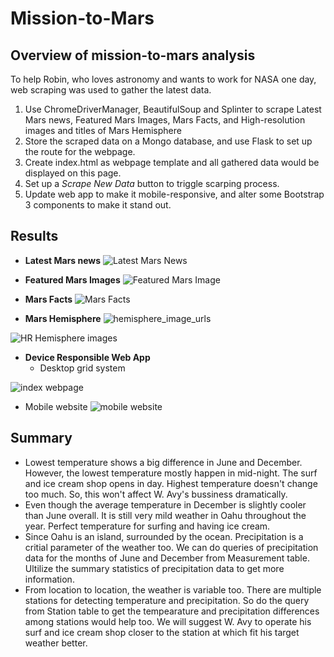 # Mission-to-Mars

## Overview of mission-to-mars analysis
To help Robin, who loves astronomy and wants to work for NASA one day, web scraping was used to gather the latest data. 
1. Use ChromeDriverManager, BeautifulSoup and Splinter to scrape Latest Mars news, Featured Mars Images, Mars Facts, and High-resolution images and titles of Mars Hemisphere
2. Store the scraped data on a Mongo database, and use Flask to set up the route for the webpage.
3. Create index.html as webpage template and all gathered data would be displayed on this page.
4. Set up a *Scrape New Data* button to triggle scarping process.
5. Update web app to make it mobile-responsive, and alter some Bootstrap 3 components to make it stand out.

## Results
- **Latest Mars news**
![Latest Mars News](https://user-images.githubusercontent.com/105877888/182433198-24626911-1d42-47fd-987e-42a73129e3fc.PNG)

- **Featured Mars Images**
![Featured Mars Image](https://user-images.githubusercontent.com/105877888/182433349-f4f9d72d-f047-4034-9d99-4b721d6d0a9d.PNG)

- **Mars Facts**
![Mars Facts](https://user-images.githubusercontent.com/105877888/182433409-febe83cf-4f42-4f51-8750-414e84b65d37.PNG)

- **Mars Hemisphere**
![hemisphere_image_urls](https://user-images.githubusercontent.com/105877888/182433594-aaa10f81-8ef6-48a4-8fba-1db0a222fe2e.PNG)

![HR Hemisphere images](https://user-images.githubusercontent.com/105877888/182433629-06757876-3310-4be2-ad00-95c1bd811957.PNG)

- **Device Responsible Web App**
  - Desktop grid system
    
![index webpage](https://user-images.githubusercontent.com/105877888/182433665-1733cf4b-d1f6-4768-b765-72cdfda018e0.PNG)


  - Mobile website
![mobile website](https://user-images.githubusercontent.com/105877888/182434012-6ea94eae-b2c0-4d28-a73f-59434689b522.PNG)


## Summary

  - Lowest temperature shows a big difference in June and December. However, the lowest temperature mostly happen in mid-night. The   surf and ice cream shop opens in day. Highest temperature doesn't change too much. So, this won't affect W. Avy's bussiness dramatically.
  - Even though the average temperature in December is slightly cooler than June overall. It is still very mild weather in Oahu throughout the year. Perfect temperature for surfing and having ice cream.
  - Since Oahu is an island, surrounded by the ocean. Precipitation is a critial parameter of the weather too. We can do queries of precipitation data for the months of June and December from Measurement table. Ultilize the summary statistics of precipitation data to get more information.
  - From location to location, the weather is variable too. There are multiple stations for detecting temperature and precipitation. So do the query from Station table to get the tempearature and precipitation differences among stations would help too. We will suggest W. Avy to operate his surf and ice cream shop closer to the station at which fit his target weather better.
